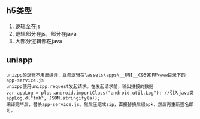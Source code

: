 ## h5类型

1. 逻辑全在js
2. 逻辑部分在js，部分在java
3. 大部分逻辑都在java

## uniapp

```
unizpp的逻辑不用反编译，业务逻辑在\assets\apps\__UNI__C959DFF\www目录下的app-service.js
unizpp使用unizpp.request发起请求。在发起请求前，输出拼接的数据
var appLog = plus.android.importClass("android.util.Log"); //引入java类
appLog.d("tmb", JSON.stringify(a));
编译完毕后，替换app-service.js。然后压缩成zip，直接替换后缀apk，然后再重新签名即可。
```
